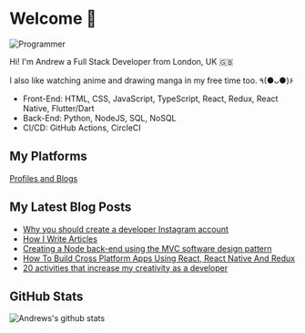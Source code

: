 # Welcome 👋

![Programmer](https://res.cloudinary.com/d74fh3kw/image/upload/v1617063549/twitter-banner_wtcajg.png 'Programmer')

Hi! I'm Andrew a Full Stack Developer from London, UK 🇬🇧

I also like watching anime and drawing manga in my free time too. ٩(●ᴗ●)۶

- Front-End: HTML, CSS, JavaScript, TypeScript, React, Redux, React Native, Flutter/Dart
- Back-End: Python, NodeJS, SQL, NoSQL
- CI/CD: GitHub Actions, CircleCI

## My Platforms

[Profiles and Blogs](https://linktr.ee/andrewbaisden)

## My Latest Blog Posts

<!-- BLOG-POST-LIST:START -->
- [Why you should create a developer Instagram account](https://dev.to/andrewbaisden/why-you-should-create-a-developer-instagram-account-35m2)
- [How I Write Articles](https://dev.to/andrewbaisden/how-i-write-articles-3985)
- [Creating a Node back-end using the MVC software design pattern](https://dev.to/andrewbaisden/creating-a-node-back-end-using-the-mvc-software-design-pattern-5d82)
- [How To Build Cross Platform Apps Using React, React Native And Redux](https://dev.to/andrewbaisden/how-to-build-cross-platform-apps-using-react-react-native-and-redux-212o)
- [20 activities that increase my creativity as a developer](https://dev.to/andrewbaisden/20-activities-that-increase-my-creativity-as-a-developer-244n)
<!-- BLOG-POST-LIST:END -->

## GitHub Stats

![Andrews's github stats](https://github-readme-stats.vercel.app/api?username=andrewbaisden&show_icons=true&theme=tokyonight)
